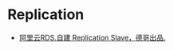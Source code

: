 # Replication

- [阿里云RDS.自建 Replication Slave，德哥出品.](https://help.aliyun.com/knowledge_detail/44440.html )
